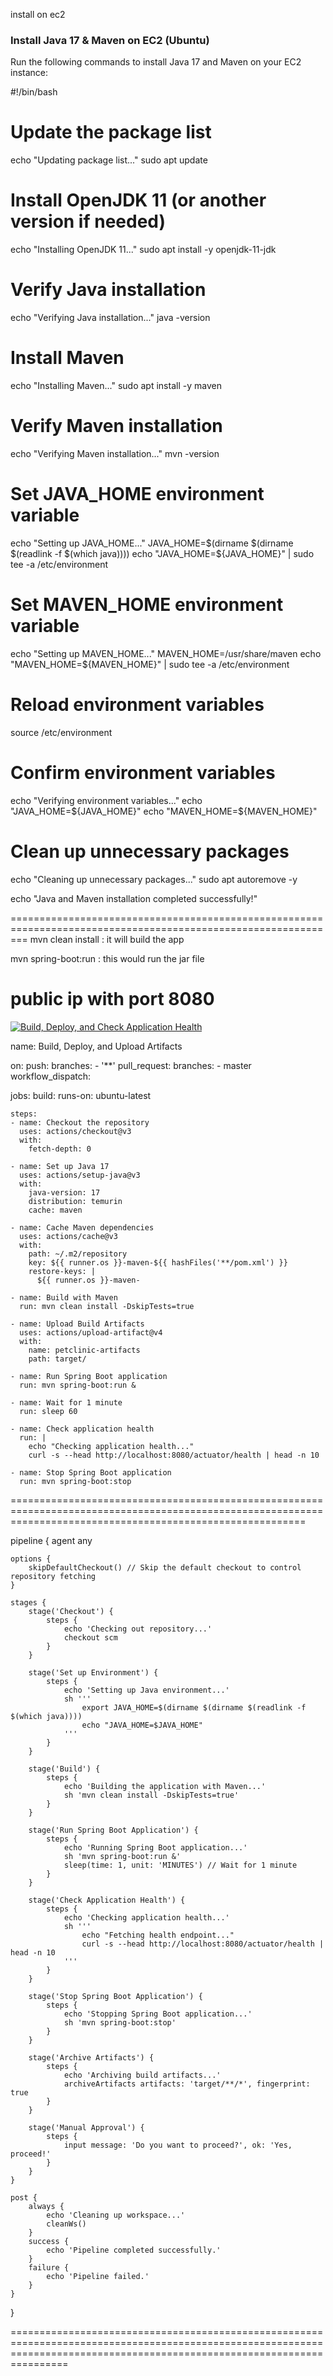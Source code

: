 install on ec2
### Install Java 17 & Maven on EC2 (Ubuntu)
Run the following commands to install Java 17 and Maven on your EC2 instance:

#!/bin/bash

# Update the package list
echo "Updating package list..."
sudo apt update

# Install OpenJDK 11 (or another version if needed)
echo "Installing OpenJDK 11..."
sudo apt install -y openjdk-11-jdk

# Verify Java installation
echo "Verifying Java installation..."
java -version

# Install Maven
echo "Installing Maven..."
sudo apt install -y maven

# Verify Maven installation
echo "Verifying Maven installation..."
mvn -version

# Set JAVA_HOME environment variable
echo "Setting up JAVA_HOME..."
JAVA_HOME=$(dirname $(dirname $(readlink -f $(which java))))
echo "JAVA_HOME=${JAVA_HOME}" | sudo tee -a /etc/environment

# Set MAVEN_HOME environment variable
echo "Setting up MAVEN_HOME..."
MAVEN_HOME=/usr/share/maven
echo "MAVEN_HOME=${MAVEN_HOME}" | sudo tee -a /etc/environment

# Reload environment variables
source /etc/environment

# Confirm environment variables
echo "Verifying environment variables..."
echo "JAVA_HOME=${JAVA_HOME}"
echo "MAVEN_HOME=${MAVEN_HOME}"

# Clean up unnecessary packages
echo "Cleaning up unnecessary packages..."
sudo apt autoremove -y

echo "Java and Maven installation completed successfully!"

===============================================================================================================
mvn clean install : it will build the app

mvn spring-boot:run : this would run the jar file

public ip with port 8080
===============================================================================================================

[![Build, Deploy, and Check Application Health](https://github.com/vikas0105/petclinic/actions/workflows/Build-&-Deploy.yml/badge.svg?event=status)](https://github.com/vikas0105/petclinic/actions/workflows/Build-&-Deploy.yml)

name: Build, Deploy, and Upload Artifacts

on:
  push:
    branches:
      - '**'
  pull_request:
    branches:
      - master
  workflow_dispatch:

jobs:
  build:
    runs-on: ubuntu-latest

    steps:
    - name: Checkout the repository
      uses: actions/checkout@v3
      with:
        fetch-depth: 0

    - name: Set up Java 17
      uses: actions/setup-java@v3
      with:
        java-version: 17
        distribution: temurin
        cache: maven

    - name: Cache Maven dependencies
      uses: actions/cache@v3
      with:
        path: ~/.m2/repository
        key: ${{ runner.os }}-maven-${{ hashFiles('**/pom.xml') }}
        restore-keys: |
          ${{ runner.os }}-maven-

    - name: Build with Maven
      run: mvn clean install -DskipTests=true

    - name: Upload Build Artifacts
      uses: actions/upload-artifact@v4
      with:
        name: petclinic-artifacts
        path: target/

    - name: Run Spring Boot application
      run: mvn spring-boot:run &
    
    - name: Wait for 1 minute
      run: sleep 60

    - name: Check application health
      run: |
        echo "Checking application health..."
        curl -s --head http://localhost:8080/actuator/health | head -n 10

    - name: Stop Spring Boot application
      run: mvn spring-boot:stop

===============================================================================================================================================================

pipeline {
    agent any

    options {
        skipDefaultCheckout() // Skip the default checkout to control repository fetching
    }

    stages {
        stage('Checkout') {
            steps {
                echo 'Checking out repository...'
                checkout scm
            }
        }

        stage('Set up Environment') {
            steps {
                echo 'Setting up Java environment...'
                sh '''
                    export JAVA_HOME=$(dirname $(dirname $(readlink -f $(which java))))
                    echo "JAVA_HOME=$JAVA_HOME"
                '''
            }
        }

        stage('Build') {
            steps {
                echo 'Building the application with Maven...'
                sh 'mvn clean install -DskipTests=true'
            }
        }

        stage('Run Spring Boot Application') {
            steps {
                echo 'Running Spring Boot application...'
                sh 'mvn spring-boot:run &'
                sleep(time: 1, unit: 'MINUTES') // Wait for 1 minute
            }
        }

        stage('Check Application Health') {
            steps {
                echo 'Checking application health...'
                sh '''
                    echo "Fetching health endpoint..."
                    curl -s --head http://localhost:8080/actuator/health | head -n 10
                '''
            }
        }

        stage('Stop Spring Boot Application') {
            steps {
                echo 'Stopping Spring Boot application...'
                sh 'mvn spring-boot:stop'
            }
        }

        stage('Archive Artifacts') {
            steps {
                echo 'Archiving build artifacts...'
                archiveArtifacts artifacts: 'target/**/*', fingerprint: true
            }
        }

        stage('Manual Approval') {
            steps {
                input message: 'Do you want to proceed?', ok: 'Yes, proceed!'
            }
        }
    }

    post {
        always {
            echo 'Cleaning up workspace...'
            cleanWs()
        }
        success {
            echo 'Pipeline completed successfully.'
        }
        failure {
            echo 'Pipeline failed.'
        }
    }
}

============================================================================================================================================================================

